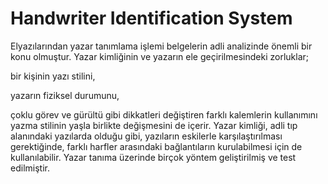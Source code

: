 # Handwriter Identification System


Elyazılarından yazar tanımlama işlemi belgelerin adli analizinde önemli bir konu olmuştur.
Yazar kimliğinin ve yazarın ele geçirilmesindeki zorluklar;

bir kişinin yazı stilini, 

yazarın fiziksel durumunu, 

çoklu görev ve gürültü gibi dikkatleri değiştiren farklı kalemlerin kullanımını 
yazma stilinin yaşla birlikte değişmesini de içerir.
Yazar kimliği, adli tıp alanındaki yazılarda olduğu gibi, yazıların eskilerle karşılaştırılması  gerektiğinde, farklı harfler arasındaki bağlantıların kurulabilmesi için de kullanılabilir. 
Yazar tanıma üzerinde birçok yöntem geliştirilmiş  ve test edilmiştir. 



